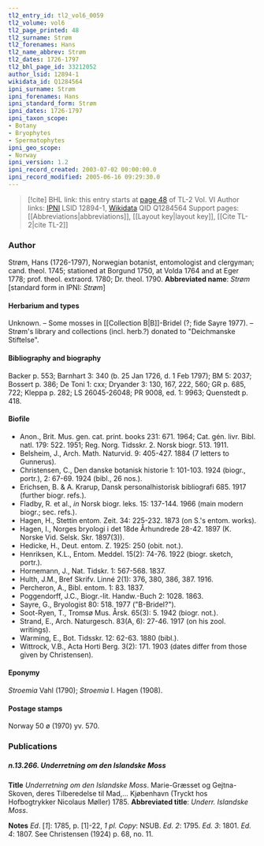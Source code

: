 ```yaml
---
tl2_entry_id: tl2_vol6_0059
tl2_volume: vol6
tl2_page_printed: 48
tl2_surname: Strøm
tl2_forenames: Hans
tl2_name_abbrev: Strøm
tl2_dates: 1726-1797
tl2_bhl_page_id: 33212052
author_lsid: 12894-1
wikidata_id: Q1284564
ipni_surname: Strøm
ipni_forenames: Hans
ipni_standard_form: Strøm
ipni_dates: 1726-1797
ipni_taxon_scope: 
- Botany
- Bryophytes
- Spermatophytes
ipni_geo_scope: 
- Norway
ipni_version: 1.2
ipni_record_created: 2003-07-02 00:00:00.0
ipni_record_modified: 2005-06-16 09:29:30.0
---
```


> [!cite] BHL link: this entry starts at [page 48](https://www.biodiversitylibrary.org/page/33212052) of TL-2 Vol. VI
> Author links: [IPNI](https://www.ipni.org/a/12894-1) LSID 12894-1, [Wikidata](https://www.wikidata.org/wiki/Q1284564) QID Q1284564
> Support pages: [[Abbreviations|abbreviations]], [[Layout key|layout key]], [[Cite TL-2|cite TL-2]]

### Author

Strøm, Hans (1726-1797), Norwegian botanist, entomologist and clergyman; cand. theol. 1745; stationed at Borgund 1750, at Volda 1764 and at Eger 1778; prof. theol. extraord. 1780; Dr. theol. 1790. 
**Abbreviated name**: *Strøm* \[standard form in IPNI: *Strøm*\]

#### Herbarium and types

Unknown. – Some mosses in [[Collection B|B]]-Bridel (?; fide Sayre 1977). – Strøm's library and collections (incl. herb.?) donated to "Deichmanske Stiftelse".

#### Bibliography and biography

Backer p. 553; Barnhart 3: 340 (b. 25 Jan 1726, d. 1 Feb 1797); BM 5: 2037; Bossert p. 386; De Toni 1: cxx; Dryander 3: 130, 167, 222, 560; GR p. 685, 722; Kleppa p. 282; LS 26045-26048; PR 9008, ed. 1: 9963; Quenstedt p. 418.

#### Biofile

- Anon., Brit. Mus. gen. cat. print. books 231: 671. 1964; Cat. gén. livr. Bibl. natl. 179: 522. 1951; Reg. Norg. Tidsskr. 2. Norsk biogr. 513. 1911.
- Belsheim, J., Arch. Math. Naturvid. 9: 405-427. 1884 (7 letters to Gunnerus).
- Christensen, C., Den danske botanisk historie 1: 101-103. 1924 (biogr., portr.), 2: 67-69. 1924 (bibl., 26 nos.).
- Erichsen, B. & A. Krarup, Dansk personalhistorisk bibliografi 685. 1917 (further biogr. refs.).
- Fladby, R. et al., *in* Norsk biogr. leks. 15: 137-144. 1966 (main modern biogr.; sec. refs.).
- Hagen, H., Stettin entom. Zeit. 34: 225-232. 1873 (on S.'s entom. works).
- Hagen, I., Norges bryologi i det 18de Århundrede 28-42. 1897 (K. Norske Vid. Selsk. Skr. 1897(3)).
- Hedicke, H., Deut. entom. Z. 1925: 250 (obit. not.).
- Henriksen, K.L., Entom. Meddel. 15(2): 74-76. 1922 (biogr. sketch, portr.).
- Hornemann, J., Nat. Tidskr. 1: 567-568. 1837.
- Hulth, J.M., Bref Skrifv. Linné 2(1): 376, 380, 386, 387. 1916.
- Percheron, A., Bibl. entom. 1: 83. 1837.
- Poggendorff, J.C., Biogr.-lit. Handw.-Buch 2: 1028. 1863.
- Sayre, G., Bryologist 80: 518. 1977 ("B-Bridel?").
- Soot-Ryen, T., Tromsø Mus. Årsk. 65(3): 5. 1942 (biogr. not.).
- Strand, E., Arch. Naturgesch. 83(A, 6): 27-46. 1917 (on his zool. writings).
- Warming, E., Bot. Tidsskr. 12: 62-63. 1880 (bibl.).
- Wittrock, V.B., Acta Horti Berg. 3(2): 171. 1903 (dates differ from those given by Christensen).

#### Eponymy

*Stroemia* Vahl (1790); *Stroemia* I. Hagen (1908).

#### Postage stamps

Norway 50 ø (1970) yv. 570.

### Publications

##### n.13.266. Underretning om den Islandske Moss

**Title**
*Underretning om den Islandske Moss*. Marie-Græsset og Gejtna-Skoven, deres Tilberedelse til Mad,... Kjøbenhavn (Tryckt hos Hofbogtrykker Nicolaus Møller) 1785.
**Abbreviated title**: *Underr. Islandske Moss*.

**Notes**
*Ed*. \[*1*\]: 1785, p. \[1\]-22, *1 pl. Copy*: NSUB.
*Ed. 2*: 1795.
*Ed. 3*: 1801.
*Ed. 4*: 1807.
See Christensen (1924) p. 68, no. 11.

